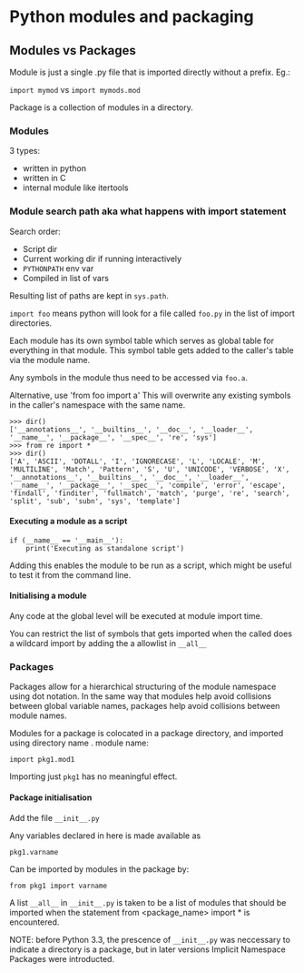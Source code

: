 # Python modules and packaging

## Modules vs Packages

Module is just a single .py file that is imported directly without a prefix. Eg.:

`import mymod` vs `import mymods.mod`

Package is a collection of modules in a directory.




### Modules

3 types:
* written in python
* written in C
* internal module like itertools

### Module search path aka what happens with import statement

Search order:

* Script dir
* Current working dir if running interactively
* `PYTHONPATH` env var
* Compiled in list of vars

Resulting list of paths are kept in `sys.path`.


`import foo` means python will look for a file called `foo.py` in the list of import directories.

Each module has its own symbol table which serves as global table for everything in that module. This symbol table gets added to the caller's table via the module name. 

Any symbols in the module thus need to be accessed via `foo.a`.

Alternative, use 'from foo import a'
This will overwrite any existing symbols in the caller's namespace with the same name.

```
>>> dir()
['__annotations__', '__builtins__', '__doc__', '__loader__', '__name__', '__package__', '__spec__', 're', 'sys']
>>> from re import *	
>>> dir()   
['A', 'ASCII', 'DOTALL', 'I', 'IGNORECASE', 'L', 'LOCALE', 'M', 'MULTILINE', 'Match', 'Pattern', 'S', 'U', 'UNICODE', 'VERBOSE', 'X', '__annotations__', '__builtins__', '__doc__', '__loader__', '__name__', '__package__', '__spec__', 'compile', 'error', 'escape', 'findall', 'finditer', 'fullmatch', 'match', 'purge', 're', 'search', 'split', 'sub', 'subn', 'sys', 'template']

```


#### Executing a module as a script

```
if (__name__ == '__main__'):
    print('Executing as standalone script')
```

Adding this enables the module to be run as a script, which might be useful to test it from the command line.



#### Initialising a module

Any code at the global level will be executed at module import time.


You can restrict the list of symbols that gets imported when the called does a wildcard import by adding the a allowlist in `__all__`

### Packages

Packages allow for a hierarchical structuring of the module namespace using dot notation. In the same way that modules help avoid collisions between global variable names, packages help avoid collisions between module names.

Modules for a package is colocated in a package directory, and imported using directory name . module name:

```
import pkg1.mod1
```
Importing just `pkg1` has no meaningful effect.

#### Package initialisation

Add the file `__init__.py` 

Any variables declared in here is made available as

`pkg1.varname`

Can be imported by modules in the package by:

`from pkg1 import varname`

A list `__all__` in `__init__.py` is taken to be a list of modules that should be imported when the statement from <package_name> import * is encountered.

NOTE: before Python 3.3, the prescence of `__init__.py` was neccessary to indicate a directory is a package, but in later versions Implicit Namespace Packages were introducted.

